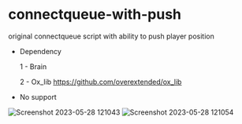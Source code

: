 # connectqueue-with-push
original connectqueue script with ability to push player position 

* Dependency 

  1 - Brain

  2 - Ox_lib https://github.com/overextended/ox_lib

* No support 


![Screenshot 2023-05-28 121043](https://github.com/uFLOKY/connectqueue-with-push/assets/80961359/0571b600-acc3-4f72-82d1-4a6289f935e0)
![Screenshot 2023-05-28 121054](https://github.com/uFLOKY/connectqueue-with-push/assets/80961359/d8928115-9551-42e5-b913-5093536f5ba2)
